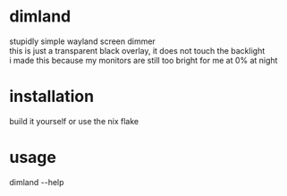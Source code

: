 # dimland

stupidly simple wayland screen dimmer  
this is just a transparent black overlay, it does not touch the backlight  
i made this because my monitors are still too bright for me at 0% at night

# installation

build it yourself or use the nix flake

# usage

dimland --help
